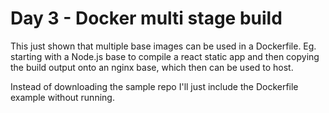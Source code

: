 # Day 3 - Docker multi stage build
This just shown that multiple base images can be used in a Dockerfile.
Eg. starting with a Node.js base to compile a react static app and then copying the build output onto an nginx base, which then can be used to host.

Instead of downloading the sample repo I'll just include the Dockerfile example without running.